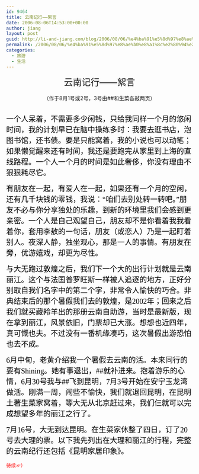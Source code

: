 ```yaml
---
id: 9464
title: 云南记行——絮言
date: 2006-08-06T14:53:00+00:00
author: jiang
layout: post
guid: http://li-and-jiang.com/blog/2006/08/06/%e4%ba%91%e5%8d%97%e8%ae%b0%e8%a1%8c%e2%80%94%e2%80%94%e7%b5%ae%e8%a8%80/
permalink: /2006/08/06/%e4%ba%91%e5%8d%97%e8%ae%b0%e8%a1%8c%e2%80%94%e2%80%94%e7%b5%ae%e8%a8%80/
categories:
  - 旅游
  - 生活
---
```

<div align="center">
  <font size="5">云南记行——絮言</font>
</div>

<div>
  <font size="4"></font> 
</div>

<div align="center">
  <font size="4"></font> （作于8月1号或2号，3号由##和生菜各敲两页） 
</div>

<div>
  <font size="4"></font> 
</div>

<div>
  <p>
    <font size="4"><font color="#000000"><span style="font-size:15pt;font-family:宋体">一个人呆着，不需要多少闲钱，只给我同样一个月的悠闲时间，我的计划早已在脑中操练多时：我要去逛书店，泡图书馆，还书债。要是只能窝着，我的小说也可以动笔；如果懒觉醒来还有时间，我还是要跑完从家里到上海的直线路程。一个人一个月的时间是如此奢侈，你没有理由不狠狠耗尽它。</span></font><span lang="EN-US" style="font-size:15pt"><font face="Times New Roman"><font color="#000000"> </font></font></span></font>
  </p>
  
  <p>
    <font size="4"><font color="#000000"><span style="font-size:15pt;font-family:宋体">有朋友在一起，有爱人在一起，如果还有一个月的空闲，还有几千块钱的零钱，我说：“咱们去别处转一转吧。”朋友不必与你分享独处的乐趣，到新的环境里我们会感到更亲密。一个人是自己观望自己，朋友却不是你看着我我看着你，套用李敖的一句话，朋友（或恋人）乃是一起盯着别人。夜深人静，独坐观心，那是一人的事情。有朋友在旁，优游嬉戏，却更为尽性。</span></font><span lang="EN-US" style="font-size:15pt"><font face="Times New Roman"><font color="#000000"> </font></font></span></font>
  </p>
  
  <p>
    <font size="4"><font color="#000000"><span style="font-size:15pt;font-family:宋体">与大无跑过敦煌之后，我们下一个大的出行计划就是云南丽江。这个与法国普罗旺斯一样被人追逐的地方，正好分别取自我们名字中的第二个字，非常令人愉快的巧合。非典结束后的那个暑假我们去的敦煌，是</span><span lang="EN-US" style="font-size:15pt"><font face="Times New Roman">2002</font></span><span style="font-size:15pt;font-family:宋体">年；回来之后我们就买藏羚羊出的那册云南自助游，当时是最新版，现在拿到丽江，风景依旧，门票却已大涨。想想也近四年，真可慨也夫。不过没有一番机缘凑巧，这次暑假出游恐怕也去不成。</span></font><span lang="EN-US" style="font-size:15pt"><font face="Times New Roman"><font color="#000000"> </font></font></span></font>
  </p>
  
  <p>
    <font size="4"><font color="#000000"><span lang="EN-US" style="font-size:15pt"><font face="Times New Roman">6</font></span><span style="font-size:15pt;font-family:宋体">月中旬，老黄介绍我一个暑假去云南的活。本来同行的要有</span><span lang="EN-US" style="font-size:15pt"><font face="Times New Roman">Shining</font></span><span style="font-size:15pt;font-family:宋体">。她有事退出，</span><span lang="EN-US" style="font-size:15pt"><font face="Times New Roman">##</font></span><span style="font-size:15pt;font-family:宋体">就补进来。抱着游乐的心情，</span><span lang="EN-US" style="font-size:15pt"><font face="Times New Roman">6</font></span><span style="font-size:15pt;font-family:宋体">月</span><span lang="EN-US" style="font-size:15pt"><font face="Times New Roman">30</font></span><span style="font-size:15pt;font-family:宋体">号我与</span><span lang="EN-US" style="font-size:15pt"><font face="Times New Roman">##</font></span><span style="font-size:15pt;font-family:宋体">飞到昆明，</span><span lang="EN-US" style="font-size:15pt"><font face="Times New Roman">7</font></span><span style="font-size:15pt;font-family:宋体">月</span><span lang="EN-US" style="font-size:15pt"><font face="Times New Roman">3</font></span><span style="font-size:15pt;font-family:宋体">号开始在安宁玉龙湾做活。刚满一周，闹些不愉快，我们就退回昆明，在昆明土著生菜家窝着，等大无从北京赶过来，我们仨就可以完成想望多年的丽江之行了。</span></font><span lang="EN-US" style="font-size:15pt"><font face="Times New Roman"><font color="#000000"> </font></font></span></font>
  </p>
  
  <p>
    <font color="#000000"><font size="4"><span lang="EN-US" style="font-size:15pt"><font face="Times New Roman">7</font></span><span style="font-size:15pt;font-family:宋体">月</span><span lang="EN-US" style="font-size:15pt"><font face="Times New Roman">16</font></span><span style="font-size:15pt;font-family:宋体">号，大无到达昆明。在生菜家休整了四日，订了</span><span lang="EN-US" style="font-size:15pt"><font face="Times New Roman">20</font></span><span style="font-size:15pt;font-family:宋体">号去大理的票。以下我先列出在大理和丽江的行程，完整的云南纪行还包括《昆明家居印象》。</span></font></font>
  </p>
  
  <p>
    <font color="#000000"><span style="font-size:15pt;font-family:宋体"></span></font><span lang="EN-US" style="font-size:15pt"><font face="Times New Roman"><font color="#000000"><span style="font-size:12pt;color:red;line-height:150%;font-family:宋体"><font face="Tahoma" size="2">待续☞）</font></span></font></font></span>
  </p>
</div>